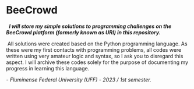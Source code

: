 # BeeCrowd

  ***I will store my simple solutions to programming challenges on the BeeCrowd platform (formerly known as URI) in this repository.***

 All solutions were created based on the Python programming language. As these were my first contacts with programming problems, all codes were written using very amateur logic and syntax, so I ask you to disregard this aspect.
I will archive these codes solely for the purpose of documenting my progress in learning this language.

*- Fluminense Federal University (UFF) - 2023 / 1st semester.*
